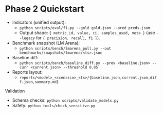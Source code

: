 # Phase 2 Quickstart

- Indicators (unified output):
  - `python scripts/eval/f1.py --gold gold.json --pred preds.json`
  - Output shape: `{ metric_id, value, ci, samples_used, meta }` (use `--legacy` for `{ precision, recall, f1 }`).
- Benchmark snapshot (LM Arena):
  - `python scripts/bench/lmarena_pull.py --out benchmarks/snapshots/lmarena/<ts>.json`
- Baseline diff:
  - `python scripts/bench/baseline_diff.py --prev <baseline.json> --curr <current.json> --threshold 0.05`
- Reports layout:
  - `reports/<model>_<scenario>_<ts>/{baseline.json,current.json,diff.json,summary.md}`

Validation
- Schema checks: `python scripts/validate_models.py`
- Safety: `python tools/check_sensitive.py`
